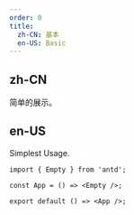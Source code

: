 ```yaml
---
order: 0
title:
  zh-CN: 基本
  en-US: Basic
---
```


## zh-CN

简单的展示。

## en-US

Simplest Usage.

```tsx
import { Empty } from 'antd';

const App = () => <Empty />;

export default () => <App />;
```

